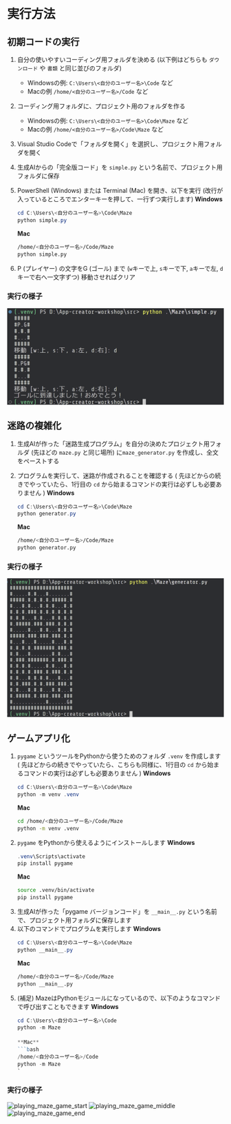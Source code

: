 # 実行方法

## 初期コードの実行

1. 自分の使いやすいコーディング用フォルダを決める
    (以下例はどちらも `ダウンロード` や `書類` と同じ並びのフォルダ)

   - Windowsの例: `C:\Users\<自分のユーザー名>\Code` など
   - Macの例 `/home/<自分のユーザー名>/Code` など

2. コーディング用フォルダに、プロジェクト用のフォルダを作る

   - Windowsの例: `C:\Users\<自分のユーザー名>\Code\Maze` など
   - Macの例 `/home/<自分のユーザー名>/Code\Maze` など

3. Visual Studio Codeで「フォルダを開く」を選択し、プロジェクト用フォルダを開く

4. 生成AIからの「完全版コード」を `simple.py` という名前で、プロジェクト用フォルダに保存

5. PowerShell (Windows) または Terminal (Mac) を開き、以下を実行
   (改行が入っているところでエンターキーを押して、一行ずつ実行します)
   **Windows**

   ```powershell
   cd C:\Users\<自分のユーザー名>\Code\Maze
   python simple.py
   ```

   **Mac**

   ```bash
   /home/<自分のユーザー名>/Code/Maze
   python simple.py
   ```

6. P (プレイヤー) の文字をG (ゴール) まで (`w`キーで上, `s`キーで下, `a`キーで左, `d`キーで右へ一文字ずつ) 移動させればクリア

### 実行の様子
![simple_maze](../../docs/images/simple_maze.png)

## 迷路の複雑化

1. 生成AIが作った「迷路生成プログラム」を自分の決めたプロジェクト用フォルダ (先ほどの `maze.py` と同じ場所) に`maze_generator.py` を作成し、全文をペーストする

2. プログラムを実行して、迷路が作成されることを確認する
   ( 先ほどからの続きでやっていたら、1行目の `cd` から始まるコマンドの実行は必ずしも必要ありません )
   **Windows**
   ```powershell
   cd C:\Users\<自分のユーザー名>\Code\Maze 
   python generator.py
   ```
   **Mac**
   ```bash
   /home/<自分のユーザー名>/Code/Maze
   python generator.py
   ```

### 実行の様子
![ maze_generating ](../../docs/images/maze_genarating.png)

## ゲームアプリ化

1. `pygame` というツールをPythonから使うためのフォルダ `.venv` を作成します
   ( 先ほどからの続きでやっていたら、こちらも同様に、1行目の `cd` から始まるコマンドの実行は必ずしも必要ありません )
   **Windows**
   ```powershell
   cd C:\Users\<自分のユーザー名>\Code\Maze
   python -m venv .venv
   ```
   **Mac**
   ```bash
   cd /home/<自分のユーザー名>/Code/Maze
   python -m venv .venv
   ```
2. `pygame` をPythonから使えるようにインストールします
   **Windows**
   ```powershell
   .venv\Scripts\activate
   pip install pygame
   ```
   **Mac**
   ```bash
   source .venv/bin/activate
   pip install pygame
   ```
3. 生成AIが作った「pygame バージョンコード」を ``__main__.py`` という名前で、プロジェクト用フォルダに保存します
4. 以下のコマンドでプログラムを実行します
   **Windows**
   ```powershell
   cd C:\Users\<自分のユーザー名>\Code\Maze
   python __main__.py
   ```
   **Mac**
   ```bash
   /home/<自分のユーザー名>/Code/Maze
   python __main__.py
   ```
5. (補足) MazeはPythonモジュールになっているので、以下のようなコマンドで呼び出すこともできます
   **Windows**
   ```powershell
   cd C:\Users\<自分のユーザー名>\Code
   python -m Maze

   **Mac**
   ```bash
   /home/<自分のユーザー名>/Code
   python -m Maze
   `
### 実行の様子

![playing_maze_game_start](../../docs/images/playing_maze_game_start.png)
![playing_maze_game_middle](../../docs/images/playing_maze_game_middle.png)
![playing_maze_game_end](../../docs/images/playing_maze_game_end.png)